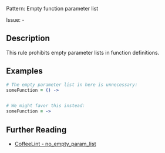 Pattern: Empty function parameter list

Issue: -

## Description

This rule prohibits empty parameter lists in function definitions.

## Examples

``` coffeescript
# The empty parameter list in here is unnecessary:
someFunction = () ->


# We might favor this instead:
someFunction = ->
```

## Further Reading

* [CoffeeLint - no_empty_param_list](http://www.coffeelint.org/#options)